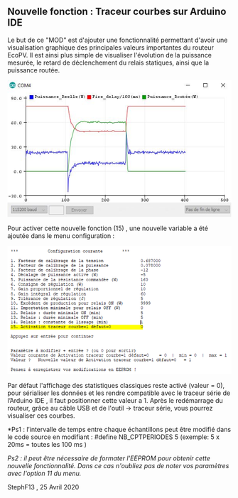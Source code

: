 ## Nouvelle fonction : Traceur courbes sur Arduino IDE

Le but de ce "MOD" est d'ajouter une fonctionnalité permettant d'avoir une visualisation graphique des principales valeurs importantes du routeur EcoPV. 
Il est ainsi plus simple de visualiser l'évolution de la puissance mesurée, le retard de déclenchement  du relais statiques, ainsi que la puissance routée.

![EcoPV Traceur courbes](screenshots/ExempleTraceurSerie.png)

Pour activer cette nouvelle fonction (15) , une nouvelle variable a été ajoutée dans le menu configuration :

![EcoPV Traceur courbes](screenshots/NvelleOptionGrapheMenu.png)

Par défaut l'affichage des statistiques classiques reste activé (valeur = 0), pour sérialiser les données et les rendre compatible avec le traceur série de l’Arduino IDE , il faut positionner cette valeur a 1.
Après le redémarrage du routeur, grâce au câble USB et de l'outil -> traceur série, vous pourrez visualiser ces courbes.

*Ps1 : l’intervalle de temps entre chaque échantillons peut être modifié dans le code source en modifiant : #define NB_CPTPERIODES   5 (exemple: 5 x 20ms = toutes les 100 ms )

*Ps2 : il peut être nécessaire de formater l'EEPROM pour obtenir cette nouvelle fonctionnalité. Dans ce cas n'oubliez pas de noter vos paramètres avec l'option 11 du menu.*

StephF13 , 25 Avril 2020

